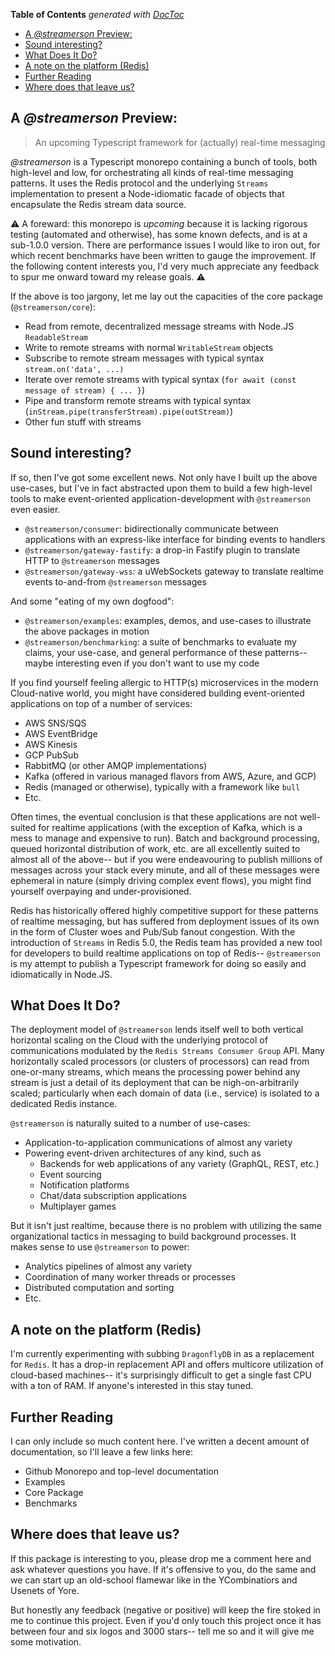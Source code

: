 <!-- START doctoc generated TOC please keep comment here to allow auto update -->
<!-- DON'T EDIT THIS SECTION, INSTEAD RE-RUN doctoc TO UPDATE -->
**Table of Contents**  *generated with [DocToc](https://github.com/thlorenz/doctoc)*

- [A *@streamerson* Preview:](#a-streamerson-preview)
- [Sound interesting?](#sound-interesting)
- [What Does It Do?](#what-does-it-do)
- [A note on the platform (Redis)](#a-note-on-the-platform-redis)
- [Further Reading](#further-reading)
- [Where does that leave us?](#where-does-that-leave-us)

<!-- END doctoc generated TOC please keep comment here to allow auto update -->

## A *@streamerson* Preview:

> An upcoming Typescript framework for (actually) real-time messaging

*@streamerson* is a Typescript monorepo containing a bunch of tools, both high-level and low, for orchestrating all kinds of real-time messaging patterns.  It uses the Redis protocol and the underlying `Streams` implementation to present a Node-idiomatic facade of objects that encapsulate the Redis stream data source.

:warning: A foreward: this monorepo is *upcoming* because it is lacking rigorous testing (automated and otherwise), has some known defects, and is at a sub-1.0.0 version.  There are performance issues I would like to iron out, for which recent benchmarks have been written to gauge the improvement.  If the following content interests you, I'd very much appreciate any feedback to spur me onward toward my release goals.  :warning:

If the above is too jargony, let me lay out the capacities of the core package (`@streamerson/core`):

- Read from remote, decentralized message streams with Node.JS `ReadableStream`
- Write to remote streams with normal `WritableStream` objects
- Subscribe to remote stream messages with typical syntax `stream.on('data', ...)`
- Iterate over remote streams with typical syntax (`for await (const message of stream) { ... }`)
- Pipe and transform remote streams with typical syntax (`inStream.pipe(transferStream).pipe(outStream)`)
- Other fun stuff with streams

## Sound interesting?

If so, then I've got some excellent news.  Not only have I built up the above use-cases, but I've in fact abstracted upon them to build a few high-level tools to make event-oriented application-development with `@streamerson` even easier.

- `@streamerson/consumer`: bidirectionally communicate between applications with an express-like interface for binding events to handlers
- `@streamerson/gateway-fastify`: a drop-in Fastify plugin to translate HTTP to `@streamerson` messages
- `@streamerson/gateway-wss`: a uWebSockets gateway to translate realtime events to-and-from `@streamerson` messages

And some "eating of my own dogfood":
- `@streamerson/examples`: examples, demos, and use-cases to illustrate the above packages in motion
- `@streamerson/benchmarking`: a suite of benchmarks to evaluate my claims, your use-case, and general performance of these patterns-- maybe interesting even if you don't want to use my code

If you find yourself feeling allergic to HTTP(s) microservices in the modern Cloud-native world, you might have considered building event-oriented applications on top of a number of services:

- AWS SNS/SQS
- AWS EventBridge
- AWS Kinesis
- GCP PubSub
- RabbitMQ (or other AMQP implementations)
- Kafka (offered in various managed flavors from AWS, Azure, and GCP)
- Redis (managed or otherwise), typically with a framework like `bull`
- Etc.

Often times, the eventual conclusion is that these applications are not well-suited for realtime applications (with the exception of Kafka, which is a mess to manage and expensive to run).  Batch and background processing, queued horizontal distribution of work, etc. are all excellently suited to almost all of the above-- but if you were endeavouring to publish millions of messages across your stack every minute, and all of these messages were ephemeral in nature (simply driving complex event flows), you might find yourself overpaying and under-provisioned.

Redis has historically offered highly competitive support for these patterns of realtime messaging, but has suffered from deployment issues of its own in the form of Cluster woes and Pub/Sub fanout congestion.  With the introduction of `Streams` in Redis 5.0, the Redis team has provided a new tool for developers to build realtime applications on top of Redis-- `@streamerson` is my attempt to publish a Typescript framework for doing so easily and idiomatically in Node.JS.

## What Does It Do?

The deployment model of `@streamerson` lends itself well to both vertical horizontal scaling on the Cloud with the underlying protocol of communications modulated by the `Redis Streams Consumer Group` API.  Many horizontally scaled processors (or clusters of processors) can read from one-or-many streams, which means the processing power behind any stream is just a detail of its deployment that can be nigh-on-arbitrarily scaled; particularly when each domain of data (i.e., service) is isolated to a dedicated Redis instance.

`@streamerson` is naturally suited to a number of use-cases:
  - Application-to-application communications of almost any variety
  - Powering event-driven architectures of any kind, such as
    - Backends for web applications of any variety (GraphQL, REST, etc.)
    - Event sourcing
    - Notification platforms
    - Chat/data subscription applications
    - Multiplayer games

But it isn't just realtime, because there is no problem with utilizing the same organizational tactics in messaging to build background processes.  It makes sense to use `@streamerson` to power:
  - Analytics pipelines of almost any variety
  - Coordination of many worker threads or processes
  - Distributed computation and sorting
  - Etc.

## A note on the platform (Redis)

I'm currently experimenting with subbing `DragonflyDB` in as a replacement for `Redis`.  It has a drop-in replacement API and offers multicore utilization of cloud-based machines-- it's surprisingly difficult to get a single fast CPU with a ton of RAM.  If anyone's interested in this stay tuned.

## Further Reading

I can only include so much content here.  I've written a decent amount of documentation, so I'll leave a few links here:

- Github Monorepo and top-level documentation
- Examples
- Core Package
- Benchmarks

## Where does that leave us?

If this package is interesting to you, please drop me a comment here and ask whatever questions you have.  If it's offensive to you, do the same and we can start up an old-school flamewar like in the YCombinatiors and Usenets of Yore.

But honestly any feedback (negative or positive) will keep the fire stoked in me to continue this project.  Even if you'd only touch this project once it has between four and six logos and 3000 stars-- tell me so and it will give me some motivation.




